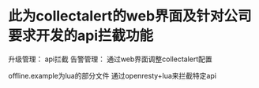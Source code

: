 # 此为collectalert的web界面及针对公司要求开发的api拦截功能
  升级管理： api拦截
  告警管理： 通过web界面调整collectalert配置
  
  offline.example为lua的部分文件
  通过openresty+lua来拦截特定api
